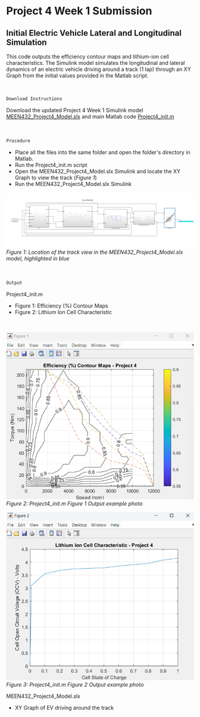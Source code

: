 # Project	4	Week 1	Submission
##  Initial Electric Vehicle Lateral and Longitudinal Simulation

This code outputs the efficiency contour maps and lithium-ion cell characteristics. The Simulink model simulates the longitudinal and lateral dynamics of an electric vehicle driving around a track (1 lap) through an XY Graph from the initial values provided in the Matlab script.

<br>

```markdown
Download Instructions
```
Download the updated Project 4 Week 1 Simulink model [MEEN432_Project4_Model.slx](https://github.com/JoshuaSerrano71/MEEN432Sp2025_JoshuaSerrano71/tree/main/Project4/Week1/MEEN432_Project4_Model.slx) and main Matlab code [Project4_init.m](https://github.com/JoshuaSerrano71/MEEN432Sp2025_JoshuaSerrano71/blob/main/Week1/Project4/Project4_init.m) <br>
<br>
<br>

```markdown
Procedure
```
- Place all the files into the same folder and open the folder's directory in Matlab. <br>
- Run the Project4_init.m script <br>
- Open the MEEN432_Project4_Model.slx Simulink and locate the XY Graph to view the track (*Figure 1*)
- Run the MEEN432_Project4_Model.slx Simulink <br>

![image alt](https://github.com/JoshuaSerrano71/MEEN432Sp2025_JoshuaSerrano71/blob/main/Project4/Photos/Wk1_XY_Graph.png) <br>
*Figure 1: Location of the track view in the MEEN432_Project4_Model.slx model, highlighted in blue* <br>
<br>
<br>

```markdown
Output
```
Project4_init.m <br>
- Figure 1: Efficiency (%) Contour Maps
- Figure 2: Lithium Ion Cell Characteristic
  
<br>

![image alt](https://github.com/JoshuaSerrano71/MEEN432Sp2025_JoshuaSerrano71/blob/main/Project4/Photos/Wk1_Figure1.png)
<br>
*Figure 2: Project4_init.m Figure 1 Output example photo* <br>

![image alt](https://github.com/JoshuaSerrano71/MEEN432Sp2025_JoshuaSerrano71/blob/main/Project4/Photos/Wk1_Figure2.png) <br>
*Figure 3: Project4_init.m Figure 2 Output example photo* <br>

MEEN432_Project4_Model.slx
- XY Graph of EV driving around the track
<br>

<br>
<br>
<br>
<br>





